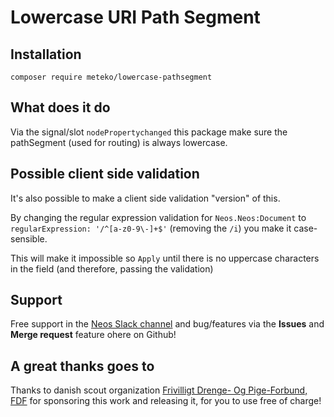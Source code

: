 # Lowercase URI Path Segment

## Installation

`composer require meteko/lowercase-pathsegment`

## What does it do

Via the signal/slot `nodePropertychanged` this package make sure the pathSegment (used for routing) is always lowercase.

## Possible client side validation

It's also possible to make a client side validation "version" of this.

By changing the regular expression validation for `Neos.Neos:Document` to `regularExpression: '/^[a-z0-9\-]+$'` (removing the `/i`) you make it case-sensible.

This will make it impossible so `Apply` until there is no uppercase characters in the field (and therefore, passing the validation)

## Support

Free support in the [Neos Slack channel](http://slack.neos.io/) and bug/features via the **Issues** and **Merge request** feature ohere on Github!

## A great thanks goes to

Thanks to danish scout organization [Frivilligt Drenge- Og Pige-Forbund, FDF](https://www.fdf.dk) for sponsoring this work and releasing it, for you to use free of charge!
